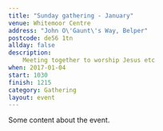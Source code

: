 ```yaml
---
title: "Sunday gathering - January"
venue: Whitemoor Centre
address: "John O\'Gaunt\'s Way, Belper"
postcode: de56 1tn
allday: false
description: 
    Meeting together to worship Jesus etc
when: 2017-01-04
start: 1030
finish: 1215
category: Gathering
layout: event
---
```

Some content about the event.